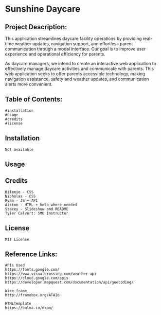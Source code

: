 # Sunshine Daycare

## Project Description:

This application streamlines daycare facility operations by providing real-time weather updates, navigation support, and effortless parent communication through a modal interface. Our goal is to improve user experience and operational efficiency for parents.

As daycare managers, we intend to create an interactive web application to effectively manage daycare activities and communicate with parents. This web application seeks to offer parents accessible technology, making navigation assistance, safety and weather updates, and communication alerts more convenient.


## Table of Contents:
    #installation
    #usage
    #credits
    #license

## Installation
    Not available 
## Usage



## Credits
    Bilenie - CSS
    Nicholas - CSS
    Ryan - JS + API
    Alston - HTML + help where needed
    Stacey - Slideshow and README
    Tyler Calvert: SMU Instructor

## License
    MIT License

## Reference Links: 
    APIs Used
    https://fonts.google.com/
    https://www.visualcrossing.com/weather-api
    https://cloud.google.com/apis
    https://developer.mapquest.com/documentation/api/geocoding/

    Wire-frame
    http://framebox.org/ATAIo
    
    HTMLTemplate
    https://bulma.io/expo/

